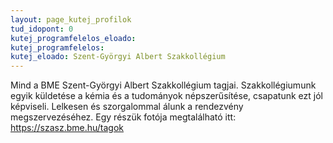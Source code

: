 ```yaml
---
layout: page_kutej_profilok
tud_idopont: 0
kutej_programfelelos_eloado: 
kutej_programfelelos: 
kutej_eloado: Szent-Györgyi Albert Szakkollégium
---
```


Mind a BME Szent-Györgyi Albert Szakkollégium tagjai. Szakkollégiumunk egyik küldetése a kémia és a tudományok népszerűsítése, csapatunk ezt jól képviseli. Lelkesen és szorgalommal álunk a rendezvény megszervezéséhez. Egy részük fotója megtalálható itt: https://szasz.bme.hu/tagok



